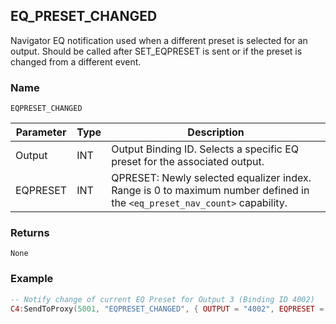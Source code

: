 ## EQ\_PRESET\_CHANGED

Navigator EQ notification used when a different preset is selected for an output.  Should be called after SET\_EQPRESET is sent or if the preset is changed from a different event. 



### Name

`EQPRESET_CHANGED`


| Parameter | Type | Description                                                                                                               |
| --------- | ---- | ------------------------------------------------------------------------------------------------------------------------- |
| Output    | INT  | Output Binding ID. Selects a specific EQ preset for the associated output.                                                |
| EQPRESET  | INT  | QPRESET: Newly selected equalizer index. Range is 0 to maximum number defined in the  `<eq_preset_nav_count>` capability. |


### Returns

`None`


### Example

```lua
-- Notify change of current EQ Preset for Output 3 (Binding ID 4002)
C4:SendToProxy(5001, "EQPRESET_CHANGED", { OUTPUT = "4002", EQPRESET = 2 }, "NOTIFY")
```
